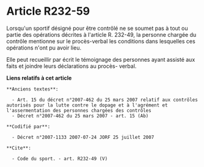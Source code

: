 # Article R232-59

Lorsqu'un sportif désigné pour être contrôlé ne se soumet pas à tout ou partie des opérations décrites à l'article R. 232-49,
la personne chargée du contrôle mentionne sur le procès-verbal les conditions dans lesquelles ces opérations n'ont pu avoir
lieu.

Elle peut recueillir par écrit le témoignage des personnes ayant assisté aux faits et joindre leurs déclarations au procès-
verbal.

**Liens relatifs à cet article**

	**Anciens textes**:

	  - Art. 15 du décret n°2007-462 du 25 mars 2007 relatif aux contrôles autorisés pour la lutte contre le dopage et à l'agrément et l'assermentation des personnes chargées des contrôles
	  - Décret n°2007-462 du 25 mars 2007 - art. 15 (Ab)

	**Codifié par**:

	  - Décret n°2007-1133 2007-07-24 JORF 25 juillet 2007

	**Cite**:

	  - Code du sport. - art. R232-49 (V)
